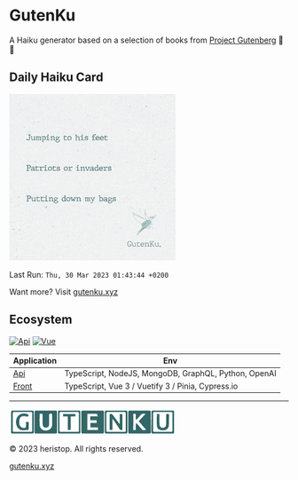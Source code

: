 # GutenKu

A Haiku generator based on a selection of books from [Project Gutenberg](https://gutenberg.org) 🌸 🗻

## Daily Haiku Card

<img src="/doc/img/daily_haiku_card.jpg" width="300" alt="Daily Haiku Card">

Last Run: `Thu, 30 Mar 2023 01:43:44 +0200`

Want more? Visit [gutenku.xyz](https://gutenku.xyz)

## Ecosystem

[![Api](https://github.com/heristop/gutenku/actions/workflows/api.yaml/badge.svg)](https://github.com/heristop/gutenku/actions/workflows/api.yaml) [![Vue](https://github.com/heristop/gutenku/actions/workflows/vue.yaml/badge.svg)](https://github.com/heristop/gutenku/actions/workflows/vue.yaml)

| Application | Env |
| --- | --- |
| [Api](/gutenku-api/README.md#installation) | TypeScript, NodeJS, MongoDB, GraphQL, Python, OpenAI |
| [Front](/gutenku-vue/README.md#installation) | TypeScript, Vue 3 / Vuetify 3 / Pinia, Cypress.io |

---
![GutenKu Logo](/doc/logo/gutenku.png)

<footer>
  <p>© 2023 heristop. All rights reserved.</p>
  <a href="https://gutenku.xyz">gutenku.xyz</a>
</footer>
